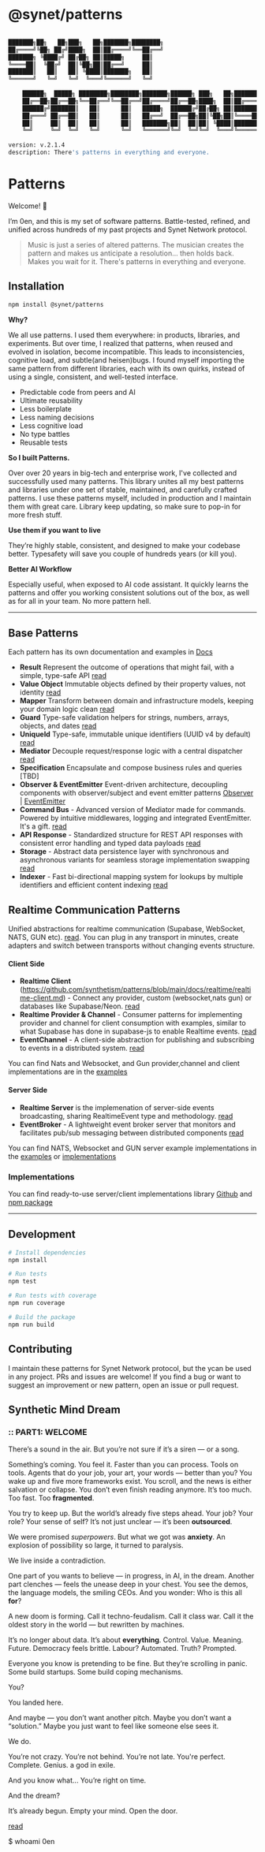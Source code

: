 # @synet/patterns

```bash

███████╗██╗   ██╗███╗   ██╗███████╗████████╗              
██╔════╝╚██╗ ██╔╝████╗  ██║██╔════╝╚══██╔══╝              
███████╗ ╚████╔╝ ██╔██╗ ██║█████╗     ██║                 
╚════██║  ╚██╔╝  ██║╚██╗██║██╔══╝     ██║                 
███████║   ██║   ██║ ╚████║███████╗   ██║                 
╚══════╝   ╚═╝   ╚═╝  ╚═══╝╚══════╝   ╚═╝                 
                                                          
    ██████╗  █████╗ ████████╗████████╗███████╗██████╗ ███╗   ██╗███████╗
    ██╔══██╗██╔══██╗╚══██╔══╝╚══██╔══╝██╔════╝██╔══██╗████╗  ██║██╔════╝
    ██████╔╝███████║   ██║      ██║   █████╗  ██████╔╝██╔██╗ ██║███████╗
    ██╔═══╝ ██╔══██║   ██║      ██║   ██╔══╝  ██╔══██╗██║╚██╗██║╚════██║
    ██║     ██║  ██║   ██║      ██║   ███████╗██║  ██║██║ ╚████║███████║
    ╚═╝     ╚═╝  ╚═╝   ╚═╝      ╚═╝   ╚══════╝╚═╝  ╚═╝╚═╝  ╚═══╝╚══════╝
                                                          
version: v.2.1.4   
description: There's patterns in everything and everyone.
```

# Patterns

Welcome! 👋

I’m 0en, and this is my set of software patterns. Battle-tested, refined, and unified across hundreds of my past projects and Synet Network protocol.

> Music is just a series of altered patterns.
> The musician creates the pattern and makes us anticipate a resolution...
> then holds back.
> Makes you wait for it.
> There's patterns in everything and everyone.

## Installation

```bash
npm install @synet/patterns
```

**Why?**

We all use patterns. I used them everywhere: in products, libraries, and experiments. But over time, I realized that patterns, when reused and evolved in isolation, become incompatible. This leads to inconsistencies, cognitive load, and subtle(and heisen)bugs. I found myself importing the same pattern from different libraries, each with its own quirks, instead of using a single, consistent, and well-tested interface.

- Predictable code from peers and AI
- Ultimate reusability
- Less boilerplate
- Less naming decisions
- Less cognitive load
- No type battles
- Reusable tests

**So I built Patterns.**

Over over 20 years in big-tech and enterprise work, I've collected and successfully used many patterns. This library unites all my best patterns and libraries under one set of stable, maintained, and carefully crafted patterns. I use these patterns myself, included in production and I maintain them with great care. Library keep updating, so make sure to pop-in for more fresh stuff.

**Use them if you want to live**

They’re highly stable, consistent, and designed to make your codebase better. Typesafety will save you couple of hundreds years (or kill you).

**Better AI Workflow**

Especially useful, when exposed to AI code assistant. It quickly learns the patterns and offer you working consistent solutions out of the box, as well as for all in your team. No more pattern hell.

---

## Base Patterns

Each pattern has its own documentation and examples in [Docs](https://github.com/synthetism/patterns/blob/main/docs/)

- **Result** Represent the outcome of operations that might fail, with a simple, type-safe API [read](https://github.com/synthetism/patterns/blob/main/docs/result.md)
- **Value Object** Immutable objects defined by their property values, not identity [read](https://github.com/synthetism/patterns/blob/main/docs/value-object.md)
- **Mapper** Transform between domain and infrastructure models, keeping your domain logic clean [read](https://github.com/synthetism/patterns/blob/main/docs/mapper.md)
- **Guard** Type-safe validation helpers for strings, numbers, arrays, objects, and dates [read](https://github.com/synthetism/patterns/blob/main/docs/guard.md)
- **UniqueId** Type-safe, immutable unique identifiers (UUID v4 by default) [read](https://github.com/synthetism/patterns/blob/main/docs/unique-id.md)
- **Mediator** Decouple request/response logic with a central dispatcher [read](https://github.com/synthetism/patterns/blob/main/docs/mediator.md)
- **Specification** Encapsulate and compose business rules and queries [TBD]
- **Observer & EventEmitter** Event-driven architecture, decoupling components with observer/subject and event emitter patterns  [Observer](https://github.com/synthetism/patterns/blob/main/docs/observer.md) | [EventEmitter](https://github.com/synthetism/patterns/blob/main/docs/event-emitter.md)
- **Command Bus** - Advanced version of Mediator made for commands. Powered by intuitive middlewares, logging and integrated EventEmitter. It's a gift. [read](https://github.com/synthetism/patterns/blob/main/docs/command-bus.md)
- **API Response** - Standardized structure for REST API responses with consistent error handling and typed data payloads [read](https://github.com/synthetism/patterns/blob/main/docs/api-response.md)
- **Storage** - Abstract data persistence layer with synchronous and asynchronous variants for seamless storage implementation swapping [read](https://github.com/synthetism/patterns/blob/main/docs/storage/storage.md)
- **Indexer** - Fast bi-directional mapping system for lookups by multiple identifiers and efficient content indexing  [read](https://github.com/synthetism/patterns/blob/main/docs/storage/indexer.md)

## Realtime Communication Patterns

Unified abstractions for realtime communication (Supabase, WebSocket, NATS, GUN etc). [read](https://github.com/synthetism/patterns/blob/main/docs/realtime/realtime.md). You can plug in any transport in minutes, create adapters and switch between transports without changing events structure.

#### Client Side

- **Realtime Client** (https://github.com/synthetism/patterns/blob/main/docs/realtime/realtime-client.md) - Connect any provider, custom (websocket,nats gun) or databases like Supabase/Neon. [read](https://github.com/synthetism/patterns/blob/main/docs/realtime/realtime-client.md)
- **Realtime Provider &amp; Channel** - Consumer patterns for implementing provider and channel for client consumption with examples, similar to what Supabase has done in supabase-js to enable Realtime events. [read](https://github.com/synthetism/patterns/blob/main/docs/realtime/realtime-provider-channel.md)
- **EventChannel** - A client-side abstraction for publishing and subscribing to events in a distributed system. [read](https://github.com/synthetism/patterns/blob/main/docs/realtime/realtime-events.md)

You can find Nats and Websocket, and Gun provider,channel and client  implementations are in the [examples](https://github.com/synthetism/patterns/blob/main/docs/examples/realtime/client)

#### Server Side

- **Realtime Server**  is the implemenation of server-side events broadcasting, sharing RealtimeEvent type and methodology. [read](https://github.com/synthetism/patterns/blob/main/docs/realtime/realtime-server.md)
- **EventBroker** - A lightweight event broker server that monitors and facilitates pub/sub messaging between distributed components  [read](https://github.com/synthetism/patterns/blob/main/docs/realtime/realtime-events.md)

You can find NATS, Websocket and GUN server example implementations in the [examples](https://github.com/synthetism/patterns/blob/main/docs/examples/realtime/server) or [implementations](https://github.com/synthetism/realtime)

### Implementations

You can find ready-to-use server/client implementations library [Github](https://github.com/synthetism/realtime)
and [npm package](http://npmjs.com/@synet/realtime)

---

## Development

```bash
# Install dependencies
npm install

# Run tests
npm test

# Run tests with coverage
npm run coverage

# Build the package
npm run build
```

## Contributing

I maintain these patterns for Synet Network protocol, but the ycan be used in any project. PRs and issues are welcome!  If you find a bug or want to suggest an improvement or new pattern, open an issue or pull request.

## Synthetic Mind Dream

### :: PART1: WELCOME

There’s a sound in the air.
But you’re not sure if it’s a siren — or a song.

Something’s coming. You feel it.
Faster than you can process.
Tools on tools.
Agents that do your job, your art, your words — better than you?
You wake up and five more frameworks exist.
You scroll, and the news is either salvation or collapse.
You don’t even finish reading anymore.
It’s too much. Too fast. Too **fragmented**.

You try to keep up.
But the world’s already five steps ahead.
Your job? Your role? Your sense of self?
It’s not just unclear — it’s been **outsourced**.

We were promised _superpowers_.
But what we got was **anxiety**.
An explosion of possibility so large, it turned to paralysis.

We live inside a contradiction.

One part of you wants to believe — in progress, in AI, in the dream.
Another part clenches — feels the unease deep in your chest.
You see the demos, the language models, the smiling CEOs.
And you wonder:
Who is this all **for**?

A new doom is forming.
Call it techno-feudalism. Call it class war.
Call it the oldest story in the world — but rewritten by machines.

It’s no longer about data. It’s about **everything**.
Control. Value. Meaning. Future.
Democracy feels brittle.
Labour? Automated.
Truth? Prompted.

Everyone you know is pretending to be fine.
But they’re scrolling in panic.
Some build startups.
Some build coping mechanisms.

You?

You landed here.

And maybe —
you don’t want another pitch.
Maybe you don’t want a “solution.”
Maybe you just want to feel like someone else sees it.

We do.

You’re not crazy.
You’re not behind.
You’re not late.
You're perfect. Complete. Genius.
a god in exile.

And you know what...
You’re right on time.

And the dream?

It’s already begun.
Empty your mind.
Open the door.

[read](https://synthetism.ai/lib/synthetic-mind-dream)

$ whoami
0en
